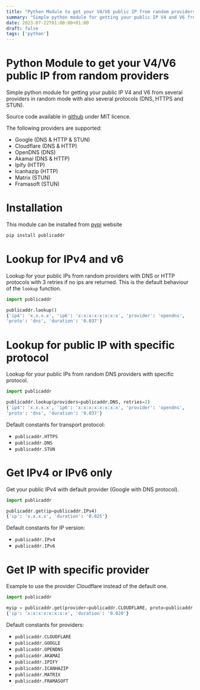 ```yaml
---
title: "Python Module to get your V4/V6 public IP from random providers"
summary: "Simple python module for getting your public IP V4 and V6 from several providers in random mode with also several protocols (DNS, HTTPS and STUN)."
date: 2023-07-22T01:00:00+01:00
draft: false
tags: ['python']
---
```


# Python Module to get your V4/V6 public IP from random providers

Simple python module for getting your public IP V4 and V6 from several providers in random mode with also several protocols (DNS, HTTPS and STUN).

Source code available in [github](https://github.com/dmachard/python-publicaddr/tree/main) under MIT licence.

The following providers are supported:
- Google (DNS & HTTP & STUN)
- Cloudflare (DNS & HTTP)
- OpenDNS (DNS)
- Akamai (DNS & HTTP)
- Ipify (HTTP)
- Icanhazip (HTTP)
- Matrix (STUN)
- Framasoft (STUN)

# Installation

This module can be installed from [pypi](https://pypi.org/project/publicaddr/) website

```bash
pip install publicaddr
```

# Lookup for IPv4 and v6

Lookup for your public IPs from random providers with DNS or HTTP protocols with 3 retries if no ips are returned.
This is the default behaviour of the `lookup` function.

```python
import publicaddr

publicaddr.lookup()
{'ip4': 'x.x.x.x', 'ip6': 'x:x:x:x:x:x:x:x', 'provider': 'opendns',
'proto': 'dns', 'duration': '0.037'}
```

# Lookup for public IP with specific protocol

Lookup for your public IPs from random DNS providers with specific protocol.

```python
import publicaddr

publicaddr.lookup(providers=publicaddr.DNS, retries=2)
{'ip4': 'x.x.x.x', 'ip6': 'x:x:x:x:x:x:x:x', 'provider': 'opendns',
'proto': 'dns', 'duration': '0.037'}
```

Default constants for transport protocol:
- `publicaddr.HTTPS`
- `publicaddr.DNS`
- `publicaddr.STUN`

# Get IPv4 or IPv6 only

Get your public IPv4 with default provider (Google with DNS protocol).

```python
import publicaddr

publicaddr.get(ip=publicaddr.IPv4)
{'ip': 'x.x.x.x', 'duration': '0.025'}
```

Default constants for IP version:
- `publicaddr.IPv4`
- `publicaddr.IPv6`

# Get IP with specific provider

Example to use the provider Cloudflare instead of the default one.

```python
import publicaddr

myip = publicaddr.get(provider=publicaddr.CLOUDFLARE, proto=publicaddr.DNS)
{'ip': 'x:x:x:x:x:x:x:x', 'duration': '0.020'}
```

Default constants for providers:
- `publicaddr.CLOUDFLARE`
- `publicaddr.GOOGLE`
- `publicaddr.OPENDNS`
- `publicaddr.AKAMAI`
- `publicaddr.IPIFY`
- `publicaddr.ICANHAZIP`
- `publicaddr.MATRIX`
- `publicaddr.FRAMASOFT`